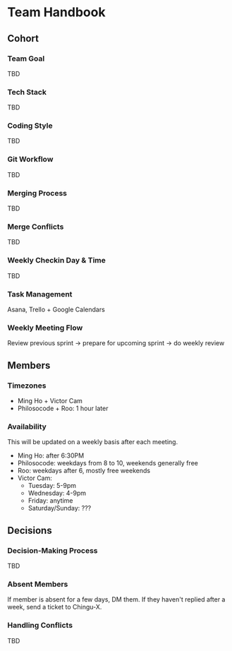 # Team Handbook
## Cohort
### Team Goal
TBD

### Tech Stack
TBD

### Coding Style
TBD

### Git Workflow
TBD

### Merging Process
TBD

### Merge Conflicts
TBD

### Weekly Checkin Day & Time
TBD

### Task Management
Asana, Trello + Google Calendars

### Weekly Meeting Flow
Review previous sprint -> prepare for upcoming sprint -> do weekly review


## Members
### Timezones
- Ming Ho + Victor Cam
- Philosocode + Roo: 1 hour later

### Availability
This will be updated on a weekly basis after each meeting.
- Ming Ho: after 6:30PM
- Philosocode: weekdays from 8 to 10, weekends generally free
- Roo: weekdays after 6, mostly free weekends
- Victor Cam:
  + Tuesday: 5-9pm
  + Wednesday: 4-9pm
  + Friday: anytime
  + Saturday/Sunday: ???


## Decisions
### Decision-Making Process
TBD

### Absent Members
If member is absent for a few days, DM them. If they haven't replied after a week, send a ticket to Chingu-X.

### Handling Conflicts
TBD